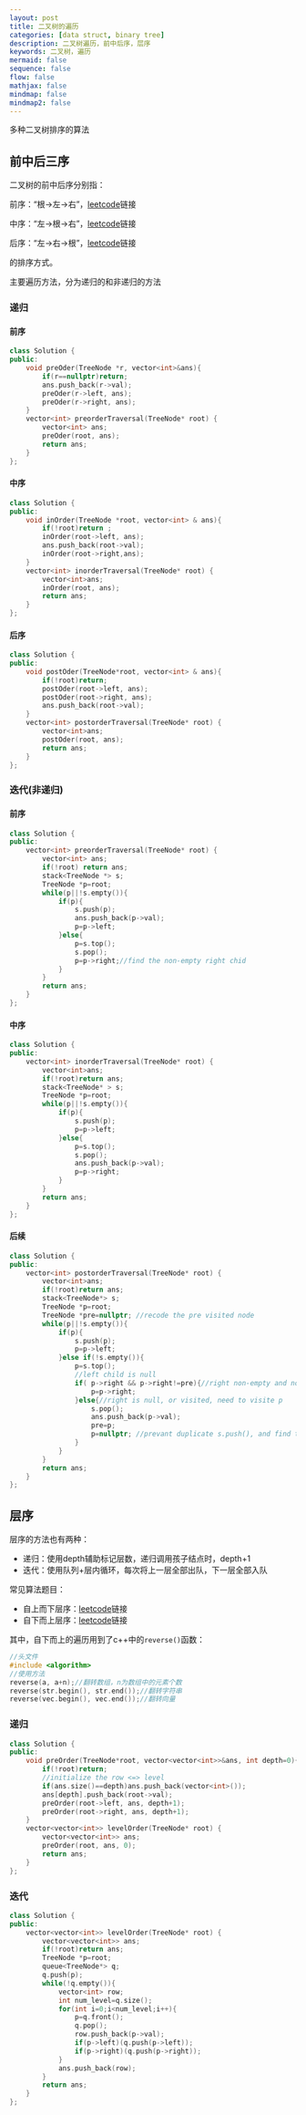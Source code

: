 ```yaml
---
layout: post
title: 二叉树的遍历
categories: [data struct, binary tree]
description: 二叉树遍历，前中后序，层序
keywords: 二叉树，遍历
mermaid: false
sequence: false
flow: false
mathjax: false
mindmap: false
mindmap2: false
---
```


多种二叉树排序的算法

## 前中后三序

二叉树的前中后序分别指：

前序：“根->左->右”，[leetcode](https://leetcode.cn/problems/binary-tree-preorder-traversal/description/)链接

中序：“左->根->右”，[leetcode](https://leetcode.cn/problems/binary-tree-inorder-traversal/submissions/540486845/)链接

后序：“左->右->根”，[leetcode](https://leetcode.cn/problems/binary-tree-postorder-traversal/submissions/540488098/)链接

的排序方式。

主要遍历方法，分为递归的和非递归的方法

### 递归

#### 前序
```cpp
class Solution {
public:
    void preOder(TreeNode *r, vector<int>&ans){
        if(r==nullptr)return;
        ans.push_back(r->val);
        preOder(r->left, ans);
        preOder(r->right, ans);
    }
    vector<int> preorderTraversal(TreeNode* root) {
        vector<int> ans;
        preOder(root, ans);
        return ans;
    }
};
```

#### 中序

```cpp
class Solution {
public:
    void inOrder(TreeNode *root, vector<int> & ans){
        if(!root)return ;
        inOrder(root->left, ans);
        ans.push_back(root->val);
        inOrder(root->right,ans);
    }
    vector<int> inorderTraversal(TreeNode* root) {
        vector<int>ans;
        inOrder(root, ans);
        return ans;
    }
};
```

#### 后序

```cpp
class Solution {
public:
    void postOder(TreeNode*root, vector<int> & ans){
        if(!root)return;
        postOder(root->left, ans);
        postOder(root->right, ans);
        ans.push_back(root->val);
    }
    vector<int> postorderTraversal(TreeNode* root) {
        vector<int>ans;
        postOder(root, ans);
        return ans;
    }
};
```

### 迭代(非递归)

#### 前序
```cpp
class Solution {
public:
    vector<int> preorderTraversal(TreeNode* root) {
        vector<int> ans;
        if(!root) return ans;
        stack<TreeNode *> s;
        TreeNode *p=root;
        while(p||!s.empty()){
            if(p){
                s.push(p);
                ans.push_back(p->val);
                p=p->left;
            }else{
                p=s.top();
                s.pop();
                p=p->right;//find the non-empty right chid
            }
        }
        return ans;
    }
};
```

#### 中序

```cpp
class Solution {
public:
    vector<int> inorderTraversal(TreeNode* root) {
        vector<int>ans;
        if(!root)return ans;
        stack<TreeNode* > s;
        TreeNode *p=root;
        while(p||!s.empty()){
            if(p){
                s.push(p);
                p=p->left;
            }else{
                p=s.top();
                s.pop();
                ans.push_back(p->val);
                p=p->right;
            }
        }
        return ans;
    }
};
```

#### 后续

```cpp
class Solution {
public:
    vector<int> postorderTraversal(TreeNode* root) {
        vector<int>ans;
        if(!root)return ans;
        stack<TreeNode*> s;
        TreeNode *p=root;
        TreeNode *pre=nullptr; //recode the pre visited node
        while(p||!s.empty()){
            if(p){
                s.push(p);
                p=p->left;
            }else if(!s.empty()){
                p=s.top();
                //left child is null
                if( p->right && p->right!=pre){//right non-empty and non-visited
                    p=p->right;
                }else{//right is null, or visited, need to visite p
                    s.pop();
                    ans.push_back(p->val);
                    pre=p;
                    p=nullptr; //prevant duplicate s.push(), and find the suitable root
                }
            }
        }
        return ans;
    }
};
```

##  层序

层序的方法也有两种：

- 递归：使用depth辅助标记层数，递归调用孩子结点时，depth+1
- 迭代：使用队列+层内循环，每次将上一层全部出队，下一层全部入队

常见算法题目：
- 自上而下层序：[leetcode](https://leetcode.cn/problems/binary-tree-level-order-traversal/submissions/541161967/)链接 
- 自下而上层序：[leetcode](https://leetcode.cn/problems/binary-tree-level-order-traversal-ii/solutions/402560/er-cha-shu-de-ceng-ci-bian-li-ii-by-leetcode-solut/)链接

其中，自下而上的遍历用到了c++中的`reverse()`函数：
```cpp
//头文件
#include <algorithm>
//使用方法
reverse(a, a+n);//翻转数组，n为数组中的元素个数
reverse(str.begin(), str.end());//翻转字符串
reverse(vec.begin(), vec.end());//翻转向量
```



###  递归
```cpp
class Solution {
public:
    void preOrder(TreeNode*root, vector<vector<int>>&ans, int depth=0){
        if(!root)return;
        //initialize the row <=> level
        if(ans.size()==depth)ans.push_back(vector<int>());
        ans[depth].push_back(root->val);
        preOrder(root->left, ans, depth+1);
        preOrder(root->right, ans, depth+1);
    }
    vector<vector<int>> levelOrder(TreeNode* root) {
        vector<vector<int>> ans;
        preOrder(root, ans, 0);
        return ans;
    }
};
```

###  迭代

```cpp
class Solution {
public:
    vector<vector<int>> levelOrder(TreeNode* root) {
        vector<vector<int>> ans;
        if(!root)return ans;
        TreeNode *p=root;
        queue<TreeNode*> q;
        q.push(p);
        while(!q.empty()){
            vector<int> row;
            int num_level=q.size();
            for(int i=0;i<num_level;i++){
                p=q.front();
                q.pop();
                row.push_back(p->val);
                if(p->left)(q.push(p->left));
                if(p->right)(q.push(p->right));
            }
            ans.push_back(row);
        }
        return ans;
    }
};
```